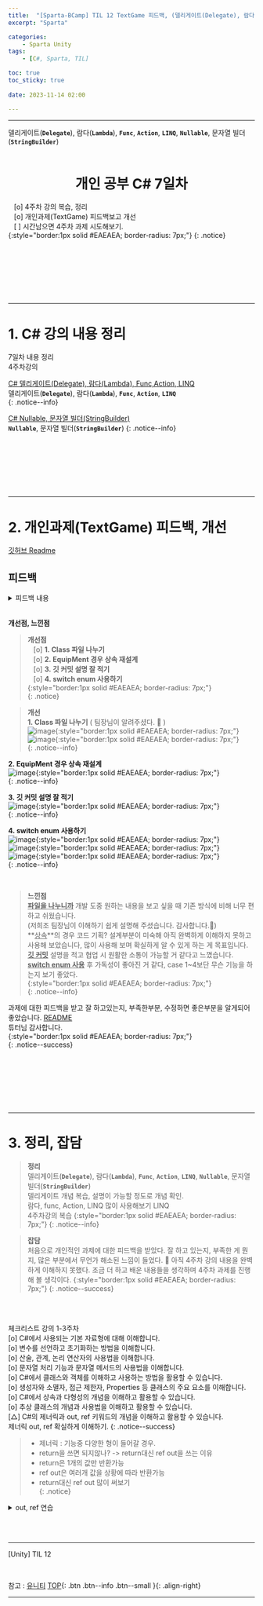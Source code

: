 ```yaml
---
title:  "[Sparta-BCamp] TIL 12 TextGame 피드백, (델리게이트(Delegate), 람다(Lambda), Func, Action, LINQ, Nullable, 문자열 빌더(StringBuilder)) ⭐⭐⭐ "
excerpt: "Sparta"

categories:
    - Sparta Unity
tags:
    - [C#, Sparta, TIL]

toc: true
toc_sticky: true
 
date: 2023-11-14 02:00

---
```

- - -

델리게이트(**`Delegate`**), 람다(**`Lambda`**), **`Func`**, **`Action`**, **`LINQ`**, 
 **`Nullable`**, 문자열 빌더(**`StringBuilder`**)
<BR><BR>

<center><H1> 개인 공부 C# 7일차   </H1></center>

&nbsp;&nbsp; [o] 4주차 강의 복습, 정리   
&nbsp;&nbsp; [o] 개인과제(TextGame) 피드백보고 개선  
&nbsp;&nbsp; [ ] 시간남으면 4주차 과제 시도해보기.  
{:style="border:1px solid #EAEAEA; border-radius: 7px;"}
{: .notice}

<br><br><br><br><br><br>
- - - 

# 1. C# 강의 내용 정리
7일차 내용 정리  
4주차강의

[C# 델리게이트(Delegate), 람다(Lambda), Func,Action, LINQ](https://levell1.github.io/sparta%20c%20sharp/SpartaCsharp12/)  
델리게이트(**`Delegate`**), 람다(**`Lambda`**), **`Func`**, **`Action`**, **`LINQ`**   
{: .notice--info}

[C# Nullable, 문자열 빌더(StringBuilder)](https://levell1.github.io/sparta%20c%20sharp/SpartaCsharp13/)  
 **`Nullable`**, 문자열 빌더(**`StringBuilder`**) 
{: .notice--info}

<br><br><br><br><br><br>
- - - 


# 2. 개인과제(TextGame) 피드백, 개선
[깃허브 Readme](https://github.com/levell1/Practice_Csharp/blob/main/README.md)

## 피드백
<details>
<summary>피드백 내용</summary>
<div class="notice--primary" markdown="1"> 

```
필수기능과 추가기능에 대한 요청사항을 잘 이해하고 적절히 구현하였습니다.  
기능을 최대한 스스로 해결하려 한 모습이 느껴져서 좋습니다. 또한 기능개발에 따른 자료구조에 대한 고민까지 나아간 점이 좋습니다.  
Class에 필요한 정보(Data)와 기능(Function)을 적절하게 사용하셨습니다.  
코드에 필요한 클래스를 잘 생성하였지만 별도의 파일로 만들고 분리해보시길 추천드립니다.  
Items 클래스의 경우 상속을 이용해 부모-자식 클래스 관계로 재설계 해보세요. 해당 내용은 개인과제 설명의 예시 코드를 참고해보세요.  
swith문은 Enum을 활용해서 작성하면 가독성 측면에서 더 나은 코드가 됩니다.  
깃 커밋의 내용을 직관적이고 명확하게 적는 연습을 해보세요. Git commit message 규칙 이라는 키워드를 통해 학습하고 적용시켜보세요.  
ex)  
[ADD] 인벤토리 기능 추가  
[FIX] 정보출력 기능 버그 수정  
Readme 작성은 해당 프로젝트를 전반적으로 파악하기 양호하게 잘 작성하셨습니다.  
```
</div>

</details>

<br>

**개선점, 느낀점**  

> **개선점**  
&nbsp;&nbsp; [o] **1.&nbsp;Class 파일 나누기**  
&nbsp;&nbsp; [o] **2.&nbsp;EquipMent 경우 상속 재설계**  
&nbsp;&nbsp; [o] **3.&nbsp;깃 커밋 설명 잘 적기**  
&nbsp;&nbsp; [o] **4.&nbsp;switch enum 사용하기**   
{:style="border:1px solid #EAEAEA; border-radius: 7px;"}  
{: .notice}

> **개선**  
**1.&nbsp;Class 파일 나누기** ( 팀장님이 알려주셨다. 🙇 )   
![image](https://github.com/levell1/levell1.github.io/assets/96651722/683eb753-04e1-435c-8aa1-06579ba12052){:style="border:1px solid #EAEAEA; border-radius: 7px;"} &nbsp;&nbsp;
![image](https://github.com/levell1/levell1.github.io/assets/96651722/db76d506-d5fe-4fe5-9240-4cde375f62d6){:style="border:1px solid #EAEAEA; border-radius: 7px;"}  
{: .notice--info}

**2.&nbsp;EquipMent 경우 상속 재설계**  
![image](https://github.com/levell1/levell1.github.io/assets/96651722/a92c4bfd-23db-46fe-841f-48db4d8f3cda){:style="border:1px solid #EAEAEA; border-radius: 7px;"}  
{: .notice--info}

**3.&nbsp;깃 커밋 설명 잘 적기**  
![image](https://github.com/levell1/levell1.github.io/assets/96651722/0668936c-cbfb-4554-bed3-3cd5cfd8f1f9){:style="border:1px solid #EAEAEA; border-radius: 7px;"}  
{: .notice--info}

**4.&nbsp;switch enum 사용하기**  
![image](https://github.com/levell1/levell1.github.io/assets/96651722/39da54db-0cf6-4d83-bfbf-ca9cc827a6f5){:style="border:1px solid #EAEAEA; border-radius: 7px;"} &nbsp;&nbsp;
![image](https://github.com/levell1/levell1.github.io/assets/96651722/9cfb272a-78c5-41dc-ab32-da4ef4cba574){:style="border:1px solid #EAEAEA; border-radius: 7px;"}  
![image](https://github.com/levell1/levell1.github.io/assets/96651722/83038e83-14c9-4c7b-be49-abbf46343c25){:style="border:1px solid #EAEAEA; border-radius: 7px;"}  
{: .notice--info}

<br>

> **느낀점**  
**<u>파일을 나누니까</u>** 개발 도중 원하는 내용을 보고 싶을 때 기존 방식에 비해 너무 편하고 쉬웠습니다.  
(저희조 팀장님이 이해하기 쉽게 설명해 주셨습니다. 감사합니다.🙇)  
**<u>상속</u>**의 경우 코드 기획? 설계부분이 미숙해 아직 완벽하게 이해하지 못하고 사용해 보았습니다, 많이 사용해 보며 확실하게 알 수 있게 하는 게 목표입니다.  
**<u>깃 커밋</u>** 설명을 적고 협업 시 원활한 소통이 가능할 거 같다고 느꼈습니다.  
**<u>switch enum 사용</u>** 후 가독성이 좋아진 거 같다, case 1~4보단 무슨 기능을 하는지 보기 좋았다.  
{:style="border:1px solid #EAEAEA; border-radius: 7px;"}  
{: .notice--info}

과제에 대한 피드백을 받고 잘 하고있는지, 부족한부분, 수정하면 좋은부분을 알게되어 좋았습니다.  [README](https://github.com/levell1/Practice_Csharp#readme)  
튜터님 감사합니다.  
{:style="border:1px solid #EAEAEA; border-radius: 7px;"}  
{: .notice--success}

<br><br><br><br><br><br>
- - - 

# 3. 정리, 잡담

> **정리**  
델리게이트(**`Delegate`**), 람다(**`Lambda`**), **`Func`**, **`Action`**, **`LINQ`**, 
 **`Nullable`**, 문자열 빌더(**`StringBuilder`**)  
델리게이트 개념 복습, 설명이 가능할 정도로 개념 확인.  
람다, func, Action, LINQ 많이 사용해보기 LINQ  
4주차강의 복습
{:style="border:1px solid #EAEAEA; border-radius: 7px;"}
{: .notice--info}  

> **잡담**  
처음으로 개인적인 과제에 대한 피드백을 받았다. 잘 하고 있는지, 부족한 게 뭔지, 많은 부분에서 무언가 해소된 느낌이 들었다.  🙇
아직 4주차 강의 내용을 완벽하게 이해하지 못했다. 조금 더 하고 배운 내용들을 생각하며 4주차 과제를 진행해 볼 생각이다.
{:style="border:1px solid #EAEAEA; border-radius: 7px;"}
{: .notice--success}  

<br><br>

체크리스트 강의 1-3주차  
[o] C#에서 사용되는 기본 자료형에 대해 이해합니다.  
[o] 변수를 선언하고 초기화하는 방법을 이해합니다.  
[o] 산술, 관계, 논리 연산자의 사용법을 이해합니다.  
[o] 문자열 처리 기능과 문자열 메서드의 사용법을 이해합니다.  
[o] C#에서 클래스와 객체를 이해하고 사용하는 방법을 활용할 수 있습니다.  
[o] 생성자와 소멸자, 접근 제한자, Properties 등 클래스의 주요 요소를 이해합니다.  
[o] C#에서 상속과 다형성의 개념을 이해하고 활용할 수 있습니다.  
[o] 추상 클래스의 개념과 사용법을 이해하고 활용할 수 있습니다.  
[△] C#의 제너릭과 out, ref 키워드의 개념을 이해하고 활용할 수 있습니다.  
제너릭 out, ref 확실하게 이해하기. 
{: .notice--success}  

> - 제너릭 : 기능중 다양한 형이 들어갈 경우.  
> - return을 쓰면 되지않나? -> return대신 ref out을 쓰는 이유  
> - return은 1개의 값만 반환가능  
> - ref out은 여러개 값을 상황에 따라 반환가능
> - return대신 ref out 많이 써보기  
{: .notice}  
<details>
<summary>out, ref 연습</summary>
<div class="notice--primary" markdown="1"> 

```c#
    void swap(ref int a, ref int b)
    {
        int mid;
        mid = a;
        a = b;
        b = mid;
    }
    void add(int a , int b , out int c) {
        c = a + b;
    }
    int num1 = 10;
    int num2 = 20;
    int num3;
    swap(ref num1, ref num2);
    Console.WriteLine(num1 + " " + num2);
    add(num1, num2, out num3);
    Console.WriteLine(num1 + " " + num2 + " " + num3);
```
</div>

</details>

<br><br>
- - - 

[Unity] TIL 12

<br>

참고 : [유니티](https://docs.unity3d.com/kr/)
[TOP](#){: .btn .btn--info .btn--small }{: .align-right}
<br>
- - -
